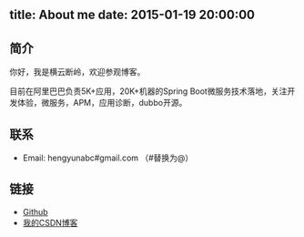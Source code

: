  
title: About me
date: 2015-01-19 20:00:00
---

## 简介

你好，我是横云断岭，欢迎参观博客。

目前在阿里巴巴负责5K+应用，20K+机器的Spring Boot微服务技术落地，关注开发体验，微服务，APM，应用诊断，dubbo开源。

## 联系
* Email: hengyunabc#gmail.com （#替换为@）

## 链接

* [Github](https://github.com/hengyunabc)
* [我的CSDN博客](http://blog.csdn.net/hengyunabc)